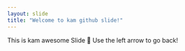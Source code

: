 ```yaml
---
layout: slide
title: "Welcome to kam github slide!"
---
```

This is kam awesome Slide :tada:
Use the left arrow to go back!
